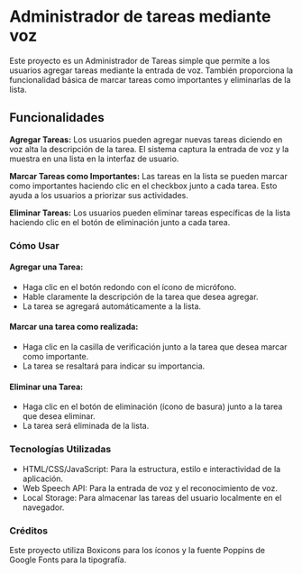 # Administrador de tareas mediante voz

Este proyecto es un Administrador de Tareas simple que permite a los usuarios agregar tareas mediante la entrada de voz. También proporciona la funcionalidad básica de marcar tareas como importantes y eliminarlas de la lista.

## Funcionalidades

**Agregar Tareas:** Los usuarios pueden agregar nuevas tareas diciendo en voz alta la descripción de la tarea. El sistema captura la entrada de voz y la muestra en una lista en la interfaz de usuario.

**Marcar Tareas como Importantes:** Las tareas en la lista se pueden marcar como importantes haciendo clic en el checkbox junto a cada tarea. Esto ayuda a los usuarios a priorizar sus actividades.

**Eliminar Tareas:** Los usuarios pueden eliminar tareas específicas de la lista haciendo clic en el botón de eliminación junto a cada tarea.

### Cómo Usar

#### Agregar una Tarea:

- Haga clic en el botón redondo con el ícono de micrófono.
- Hable claramente la descripción de la tarea que desea agregar.
- La tarea se agregará automáticamente a la lista.

#### Marcar una tarea como realizada:

- Haga clic en la casilla de verificación junto a la tarea que desea marcar como importante.
- La tarea se resaltará para indicar su importancia.

#### Eliminar una Tarea:

- Haga clic en el botón de eliminación (ícono de basura) junto a la tarea que desea eliminar.
- La tarea será eliminada de la lista.

### Tecnologías Utilizadas

- HTML/CSS/JavaScript: Para la estructura, estilo e interactividad de la aplicación.
- Web Speech API: Para la entrada de voz y el reconocimiento de voz.
- Local Storage: Para almacenar las tareas del usuario localmente en el navegador.

### Créditos

Este proyecto utiliza Boxicons para los íconos y la fuente Poppins de Google Fonts para la tipografía.

